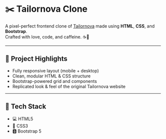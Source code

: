 # ✂️ Tailornova Clone

A pixel-perfect frontend clone of [Tailornova](https://tailornova.com/) made using **HTML**, **CSS**, and **Bootstrap**.  
Crafted with love, code, and caffeine. ☕🧵

---

## 🧵 Project Highlights

- Fully responsive layout (mobile + desktop)
- Clean, modular HTML & CSS structure
- Bootstrap-powered grid and components
- Replicated look & feel of the original Tailornova website

---

## 🔧 Tech Stack

- 💻 HTML5
- 🎨 CSS3
- 🅱️ Bootstrap 5
